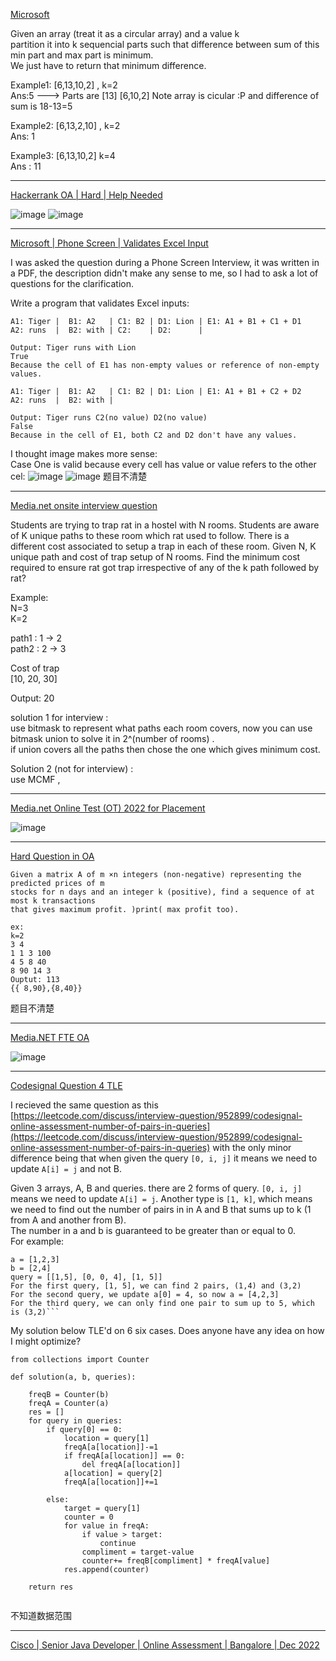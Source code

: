 [Microsoft](https://leetcode.com/discuss/interview-question/1746176/Microsoft)

Given an array (treat it as a circular array) and a value k  
partition it into k sequencial parts such that difference between sum of this min part and max part is minimum.  
We just have to return that minimum difference.

Example1: [6,13,10,2] , k=2  
Ans:5 ---> Parts are [13] [6,10,2] Note array is cicular :P and difference of sum is 18-13=5

Example2: [6,13,2,10] , k=2  
Ans: 1

Example3: [6,13,10,2] k=4  
Ans : 11

----------

[Hackerrank OA | Hard | Help Needed](https://leetcode.com/discuss/interview-question/2630617/Hackerrank-OA-or-Hard-or-Help-Needed)

![image](https://assets.leetcode.com/users/images/a98906fe-3937-47ff-9f91-6d59665288b1_1664282002.3139145.jpeg)
![image](https://assets.leetcode.com/users/images/3e933a7c-f452-4f10-9029-3b6e73d2284a_1664282014.2428756.jpeg)

----------

[Microsoft | Phone Screen | Validates Excel Input](https://leetcode.com/discuss/interview-question/1714708/Microsoft-or-Phone-Screen-or-Validates-Excel-Input)

I was asked the question during a Phone Screen Interview, it was written in a PDF, the description didn't make any sense to me, so I had to ask a lot of questions for the clarification.

Write a program that validates Excel inputs:

```
A1: Tiger |  B1: A2   | C1: B2 | D1: Lion | E1: A1 + B1 + C1 + D1
A2: runs  |  B2: with | C2:    | D2:      |

Output: Tiger runs with Lion
True 
Because the cell of E1 has non-empty values or reference of non-empty values.

```

```
A1: Tiger |  B1: A2   | C1: B2 | D1: Lion | E1: A1 + B1 + C2 + D2
A2: runs  |  B2: with |

Output: Tiger runs C2(no value) D2(no value)
False 
Because in the cell of E1, both C2 and D2 don't have any values.

```

I thought image makes more sense:  
Case One is valid because every cell has value or value refers to the other cel:
![image](https://assets.leetcode.com/users/images/dbc43d87-5813-4980-9768-7206dac47901_1642997590.8459797.png)
![image](https://assets.leetcode.com/users/images/5f742fa4-6a67-4634-bed0-27b902de3fa6_1642997652.1190484.png)
题目不清楚

---

[Media.net onsite interview question](https://leetcode.com/discuss/interview-question/2294702/Media.net-onsite-interview-question)

Students are trying to trap rat in a hostel with N rooms. Students are aware of K unique paths to these room which rat used to follow. There is a different cost associated to setup a trap in each of these room. Given N, K unique path and cost of trap setup of N rooms. Find the minimum cost required to ensure rat got trap irrespective of any of the k path followed by rat?

Example:  
N=3  
K=2

path1 : 1 -> 2  
path2 : 2 -> 3

Cost of trap  
[10, 20, 30]

Output: 20

solution 1 for interview :  
use bitmask to represent what paths each room covers, now you can use bitmask union to solve it in 2^(number of rooms) .  
if union covers all the paths then chose the one which gives minimum cost.

Solution 2 (not for interview) :  
use MCMF ,

----

[Media.net Online Test (OT) 2022 for Placement](https://leetcode.com/discuss/interview-question/2714772/Media.net-Online-Test-%28OT%29-2022-for-Placement)

![image](https://assets.leetcode.com/users/images/d766ef6a-88b4-4a1b-b314-7e624fcd92d0_1666020311.376376.jpeg)

---

[Hard Question in OA](https://leetcode.com/discuss/interview-question/2794757/Hard-Question-in-OA)

```
Given a matrix A of m ×n integers (non-negative) representing the predicted prices of m
stocks for n days and an integer k (positive), find a sequence of at most k transactions
that gives maximum profit. )print( max profit too).

ex:
k=2
3 4
1 1 3 100 
4 5 8 40
8 90 14 3
Ouptut: 113 
{{ 8,90},{8,40}}
```

题目不清楚

---

[Media.NET FTE OA](https://leetcode.com/discuss/interview-question/2674528/Media.NET-FTE-OA)

![image](https://assets.leetcode.com/users/images/16d228b9-60bc-403c-a14a-859133a4a49f_1665199244.4895844.png)

----

[Codesignal Question 4 TLE](https://leetcode.com/discuss/interview-question/2874874/Codesignal-Question-4-TLE)

I recieved the same question as this  [https://leetcode.com/discuss/interview-question/952899/codesignal-online-assessment-number-of-pairs-in-queries](https://leetcode.com/discuss/interview-question/952899/codesignal-online-assessment-number-of-pairs-in-queries)  with the only minor difference being that when given the query  `[0, i, j]`  it means we need to update  `A[i] = j`  and not B.

Given 3 arrays, A, B and queries. there are 2 forms of query.  `[0, i, j]`  means we need to update  `A[i] = j`. Another type is  `[1, k]`, which means we need to find out the number of pairs in in A and B that sums up to k (1 from A and another from B).  
The number in a and b is guaranteed to be greater than or equal to 0.  
For example:

```
a = [1,2,3]
b = [2,4]
query = [[1,5], [0, 0, 4], [1, 5]]
For the first query, [1, 5], we can find 2 pairs, (1,4) and (3,2)
For the second query, we update a[0] = 4, so now a = [4,2,3]
For the third query, we can only find one pair to sum up to 5, which is (3,2)```

```

My solution below TLE'd on 6 six cases. Does anyone have any idea on how I might optimize?

```
from collections import Counter

def solution(a, b, queries):
 
    freqB = Counter(b)
    freqA = Counter(a)
    res = []
    for query in queries:
        if query[0] == 0:
            location = query[1]
            freqA[a[location]]-=1
            if freqA[a[location]] == 0:
                del freqA[a[location]]
            a[location] = query[2]
            freqA[a[location]]+=1

        else:
            target = query[1]
            counter = 0
            for value in freqA:
                if value > target:
                    continue
                compliment = target-value
                counter+= freqB[compliment] * freqA[value]
            res.append(counter)
                    
    return res
	

```

不知道数据范围

----

[Cisco | Senior Java Developer | Online Assessment | Bangalore | Dec 2022](https://leetcode.com/discuss/interview-question/2903187/Cisco-or-Senior-Java-Developer-or-Online-Assessment-or-Bangalore-or-Dec-2022)


<!--stackedit_data:
eyJoaXN0b3J5IjpbLTE4NzA5OTgzODksMTEwNTIxNTEwMyw4Nz
E5NjU2NzYsLTEzMzkxNzAxLDEyNjAwNjM1MiwxMTYxNDg3NTAs
LTE3MzExNTQ0MDldfQ==
-->